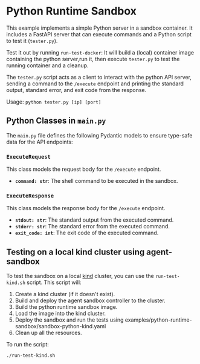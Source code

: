 # Python Runtime Sandbox

This example implements a simple Python server in a sandbox container. 
It includes a FastAPI server that can execute commands and a Python script to test it (`tester.py`).

Test it out by running `run-test-docker`:
It will build a (local) container image containing the python server,run it, then execute `tester.py` to test the running container and a cleanup.

The `tester.py` script acts as a client to interact with the python API server, sending a command to the `/execute` endpoint and printing the standard output, standard error, and exit code from the response.

Usage:
`python tester.py [ip] [port]`

## Python Classes in `main.py`

The `main.py` file defines the following Pydantic models to ensure type-safe data for the API endpoints:

### `ExecuteRequest`
This class models the request body for the `/execute` endpoint.
- **`command: str`**: The shell command to be executed in the sandbox.

### `ExecuteResponse`
This class models the response body for the `/execute` endpoint.
- **`stdout: str`**: The standard output from the executed command.
- **`stderr: str`**: The standard error from the executed command.
- **`exit_code: int`**: The exit code of the executed command.

## Testing on a local kind cluster using agent-sandbox

To test the sandbox on a local [kind](https://kind.sigs.k8s.io/) cluster, you can use the `run-test-kind.sh` script.
This script will:
1.  Create a kind cluster (if it doesn't exist).
2.  Build and deploy the agent sandbox controller to the cluster.
3.  Build the python runtime sandbox image.
4.  Load the image into the kind cluster.
5.  Deploy the sandbox and run the tests using examples/python-runtime-sandbox/sandbox-python-kind.yaml
6.  Clean up all the resources.

To run the script:
```bash
./run-test-kind.sh
```
